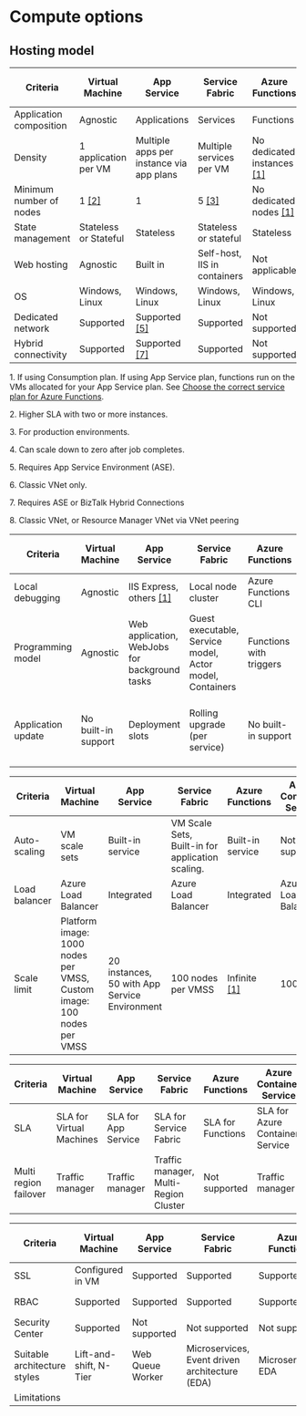 # Compute options

## Hosting model

| Criteria | Virtual Machine | App Service | Service Fabric | Azure Functions | Azure Container Service | Cloud Services | Azure Batch |
|----------|-----------------|-------------|----------------|-----------------|-------------------------|----------------|-------------|
| Application composition | Agnostic | Applications | Services | Functions | Agnostic | Roles | Scheduled jobs  |
| Density | 1 application per VM | Multiple apps per instance via app plans | Multiple services per VM | No dedicated instances <a href="#note1">[1]</a> | Multiple containers per VM | One role instance per VM | Multiple apps per VM |
| Minimum number of nodes | 1 <a href="#note2">[2]</a>  | 1 | 5 <a href="#note3">[3]</a> | No dedicated nodes <a href="#note1">[1]</a> | 3 | 2 | 1 <a href="#note4">[4]</a> |
| State management | Stateless or Stateful | Stateless | Stateless or stateful | Stateless | Stateless or Stateful | Stateless | Stateless |
| Web hosting | Agnostic | Built in | Self-host, IIS in containers | Not applicable | Agnostic | Built-in (IIS) | No |
| OS | Windows, Linux | Windows, Linux  | Windows, Linux | Windows, Linux | Windows,  Linux | Windows | Windows, Linux |
| Dedicated network | Supported | Supported <a href="#note5">[5]</a> | Supported | Not supported | Supported | Supported <a href="#note6">[6]</a> | Supported |
| Hybrid connectivity | Supported | Supported <a href="#note1">[7]</a>  | Supported | Not supported | Supported | Supported <a href="#note8">[8]</a> | Supported |

<span id="note1">1. If using Consumption plan. If using App Service plan, functions run on the VMs allocated for your App Service plan. See [Choose the correct service plan for Azure Functions][function-plans].</a>

<span id="note2">2. Higher SLA with two or more instances.</a>

<span id="note3">3. For production environments.</a>

<span id="note4">4. Can scale down to zero after job completes.</a>

<span id="note5">5. Requires App Service Environment (ASE).</a>

<span id="note6">6. Classic VNet only.</a>

<span id="note7">7. Requires ASE or BizTalk Hybrid Connections</a>

<span id="note8">8. Classic VNet, or Resource Manager VNet via VNet peering</a>


| Criteria | Virtual Machine | App Service | Service Fabric | Azure Functions | Azure Container Service | Cloud Services | Azure Batch |
|----------|-----------------|-------------|----------------|-----------------|-------------------------|----------------|-------------|
| Local debugging | Agnostic | IIS Express, others <a href="#note1b">[1]</a> | Local node cluster | Azure Functions CLI | Local container runtime | Local emulator | Not supported |
| Programming model | Agnostic | Web application, WebJobs for background tasks | Guest executable, Service model, Actor model, Containers | Functions with triggers | Agnostic | Web role / worker role | Command line application |
| Application update | No built-in support | Deployment slots | Rolling upgrade (per service) | No built-in support | Depends on orchestrator. Most support rolling updates | VIP swap or rolling update | N/A |

| Criteria | Virtual Machine | App Service | Service Fabric | Azure Functions | Azure Container Service | Cloud Services | Azure Batch |
|----------|-----------------|-------------|----------------|-----------------|-------------------------|----------------|-------------|
| Auto-scaling | VM scale sets | Built-in service | VM Scale Sets, Built-in for application scaling. | Built-in service | Not supported | Built-in service | N/A |
| Load balancer | Azure Load Balancer | Integrated | Azure Load Balancer | Integrated | Azure Load Balancer | Integrated | Azure Load Balancer |
| Scale limit | Platform image: 1000 nodes per VMSS, Custom image: 100 nodes per VMSS | 20 instances, 50 with App Service Environment | 100 nodes per VMSS | Infinite <a href="#note1c">[1]</a> | 100 | No defined limit (200 maximum recommended | 20 core limit by default. Contact customer service for increase. |

| Criteria | Virtual Machine | App Service | Service Fabric | Azure Functions | Azure Container Service | Cloud Services | Azure Batch |
|----------|-----------------|-------------|----------------|-----------------|-------------------------|----------------|-------------|
| SLA | SLA for Virtual Machines | SLA for App Service | SLA for Service Fabric | SLA for Functions | SLA for Azure Container Service | SLA for Cloud Services | SLA for Azure Batch |
| Multi region failover | Traffic manager | Traffic manager | Traffic manager, Multi-Region Cluster | Not supported	 | Traffic manager | Traffic manager | Not Supported |

| Criteria | Virtual Machine | App Service | Service Fabric | Azure Functions | Azure Container Service | Cloud Services | Azure Batch |
|----------|-----------------|-------------|----------------|-----------------|-------------------------|----------------|-------------|
| SSL | Configured in VM | Supported | Supported  | Supported | Configured in VM | Supported  Supported |
| RBAC | Supported | Supported | Supported | Supported | Supported | Not supported | Supported |
| Security Center | Supported | Not supported  | Not supported | Not supported  | Not supported  | Supported | Not supported  |
| Suitable architecture styles | Lift-and-shift, N-Tier | Web Queue Worker | Microservices, Event driven architecture (EDA) | Microservices, EDA | Microservices, EDA | Web Queue Worker | Big Compute |
| Limitations |  | | | | | | |


[function-plans]: /azure/azure-functions/functions-scale